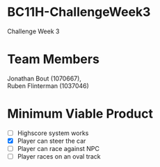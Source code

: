 # BC11H-ChallengeWeek3
Challenge Week 3

# Team Members
Jonathan Bout (1070667), <br>
Ruben Flinterman (1037046)

# Minimum Viable Product
- [ ] Highscore system works
- [x] Player can steer the car
- [ ] Player can race against NPC
- [ ] Player races on an oval track